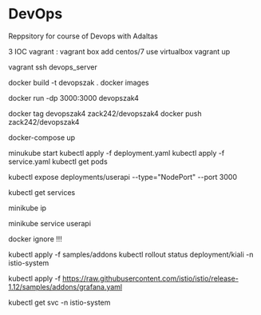 # DevOps
Reppsitory for course of Devops with Adaltas

3 IOC
vagrant :
vagrant box add centos/7
use virtualbox
vagrant up

vagrant ssh devops_server

docker build -t devopszak .
docker images

docker run -dp 3000:3000  devopszak4

docker tag devopszak4  zack242/devopszak4
docker push zack242/devopszak4

docker-compose up


minukube start
kubectl apply -f deployment.yaml
kubectl apply -f service.yaml
kubectl get pods


 kubectl expose deployments/userapi --type="NodePort" --port 3000

 kubectl get services

 minikube ip

 minikube service userapi

 docker ignore !!!


 kubectl apply -f samples/addons
 kubectl rollout status deployment/kiali -n istio-system


 kubectl apply -f https://raw.githubusercontent.com/istio/istio/release-1.12/samples/addons/grafana.yaml


 kubectl get svc -n istio-system
